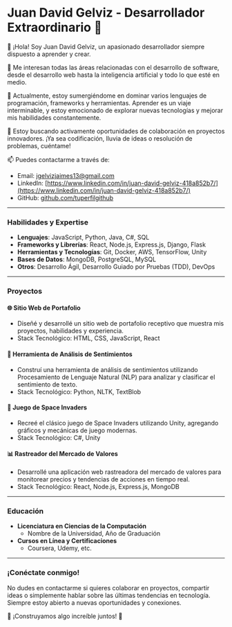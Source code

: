 # Juan David Gelviz - Desarrollador Extraordinario 🚀

👋 ¡Hola! Soy Juan David Gelviz, un apasionado desarrollador siempre dispuesto a aprender y crear.

👀 Me interesan todas las áreas relacionadas con el desarrollo de software, desde el desarrollo web hasta la inteligencia artificial y todo lo que esté en medio.

🌱 Actualmente, estoy sumergiéndome en dominar varios lenguajes de programación, frameworks y herramientas. Aprender es un viaje interminable, y estoy emocionado de explorar nuevas tecnologías y mejorar mis habilidades constantemente.

💼 Estoy buscando activamente oportunidades de colaboración en proyectos innovadores. ¡Ya sea codificación, lluvia de ideas o resolución de problemas, cuéntame!

📫 Puedes contactarme a través de:
- Email: [jgelvizjaimes13@gmail.com](mailto:jgelvizjaimes13@gmail.com)
- LinkedIn: [https://www.linkedin.com/in/juan-david-gelviz-418a852b7/](https://www.linkedin.com/in/juan-david-gelviz-418a852b7/)
- GitHub: [github.com/tuperfilgithub](https://github.com/tuperfilgithub)


---

### Habilidades y Expertise

- **Lenguajes**: JavaScript, Python, Java, C#, SQL
- **Frameworks y Librerías**: React, Node.js, Express.js, Django, Flask
- **Herramientas y Tecnologías**: Git, Docker, AWS, TensorFlow, Unity
- **Bases de Datos**: MongoDB, PostgreSQL, MySQL
- **Otros**: Desarrollo Ágil, Desarrollo Guiado por Pruebas (TDD), DevOps

---

### Proyectos

#### 🌐 Sitio Web de Portafolio
- Diseñé y desarrollé un sitio web de portafolio receptivo que muestra mis proyectos, habilidades y experiencia.
- Stack Tecnológico: HTML, CSS, JavaScript, React

#### 🤖 Herramienta de Análisis de Sentimientos
- Construí una herramienta de análisis de sentimientos utilizando Procesamiento de Lenguaje Natural (NLP) para analizar y clasificar el sentimiento de texto.
- Stack Tecnológico: Python, NLTK, TextBlob

#### 🚀 Juego de Space Invaders
- Recreé el clásico juego de Space Invaders utilizando Unity, agregando gráficos y mecánicas de juego modernas.
- Stack Tecnológico: C#, Unity

#### 📊 Rastreador del Mercado de Valores
- Desarrollé una aplicación web rastreadora del mercado de valores para monitorear precios y tendencias de acciones en tiempo real.
- Stack Tecnológico: React, Node.js, Express.js, MongoDB

---

### Educación

- **Licenciatura en Ciencias de la Computación**
  - Nombre de la Universidad, Año de Graduación
- **Cursos en Línea y Certificaciones**
  - Coursera, Udemy, etc.

---

### ¡Conéctate conmigo!

No dudes en contactarme si quieres colaborar en proyectos, compartir ideas o simplemente hablar sobre las últimas tendencias en tecnología. Siempre estoy abierto a nuevas oportunidades y conexiones.

🌟 ¡Construyamos algo increíble juntos! 🌟
